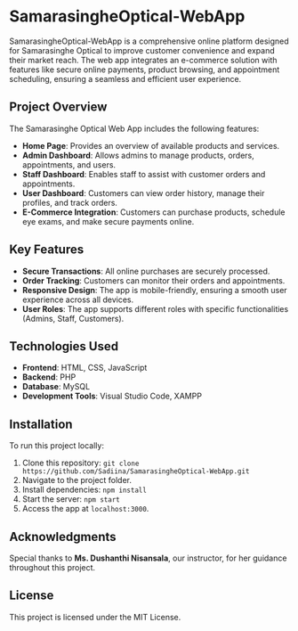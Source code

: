 # SamarasingheOptical-WebApp
SamarasingheOptical-WebApp is a comprehensive online platform designed for Samarasinghe Optical to improve customer convenience and expand their market reach. The web app integrates an e-commerce solution with features like secure online payments, product browsing, and appointment scheduling, ensuring a seamless and efficient user experience.


## Project Overview
The Samarasinghe Optical Web App includes the following features:
- **Home Page**: Provides an overview of available products and services.
- **Admin Dashboard**: Allows admins to manage products, orders, appointments, and users.
- **Staff Dashboard**: Enables staff to assist with customer orders and appointments.
- **User Dashboard**: Customers can view order history, manage their profiles, and track orders.
- **E-Commerce Integration**: Customers can purchase products, schedule eye exams, and make secure payments online.
  
## Key Features
- **Secure Transactions**: All online purchases are securely processed.
- **Order Tracking**: Customers can monitor their orders and appointments.
- **Responsive Design**: The app is mobile-friendly, ensuring a smooth user experience across all devices.
- **User Roles**: The app supports different roles with specific functionalities (Admins, Staff, Customers).

## Technologies Used
- **Frontend**: HTML, CSS, JavaScript
- **Backend**: PHP
- **Database**: MySQL
- **Development Tools**: Visual Studio Code, XAMPP

## Installation
To run this project locally:
1. Clone this repository: `git clone https://github.com/Sadiina/SamarasingheOptical-WebApp.git`
2. Navigate to the project folder.
3. Install dependencies: `npm install`
4. Start the server: `npm start`
5. Access the app at `localhost:3000`.

## Acknowledgments
Special thanks to **Ms. Dushanthi Nisansala**, our instructor, for her guidance throughout this project.

## License
This project is licensed under the MIT License.

